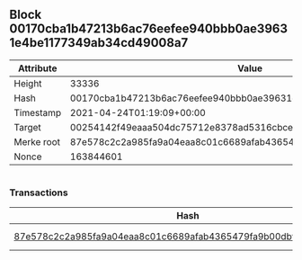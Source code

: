 ## Block 00170cba1b47213b6ac76eefee940bbb0ae39631e4be1177349ab34cd49008a7

Attribute | Value
--- | ---
Height | 33336
Hash | 00170cba1b47213b6ac76eefee940bbb0ae39631e4be1177349ab34cd49008a7
Timestamp | 2021-04-24T01:19:09+00:00
Target | 00254142f49eaaa504dc75712e8378ad5316cbcead634704b3734b6271167cc4
Merke root | 87e578c2c2a985fa9a04eaa8c01c6689afab4365479fa9b00dbf2264880ed11f
Nonce | 163844601

```

```

### Transactions

Hash | Amount
--- | ---
[87e578c2c2a985fa9a04eaa8c01c6689afab4365479fa9b00dbf2264880ed11f](87e578c2c2a985fa9a04eaa8c01c6689afab4365479fa9b00dbf2264880ed11f.md) | 10.00000000 SKEPTI 
